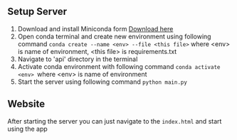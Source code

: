 ## Setup Server

1. Download and install Miniconda form [Download here](https://docs.conda.io/en/latest/miniconda.html)
2. Open conda terminal and create new environment using following command
    ```conda create --name <env> --file <this file>``` where &lt;env&gt; is name of environment, &lt;this file&gt; is requirements.txt
3. Navigate to 'api' directory in the terminal
4. Activate conda environment with following command ```conda activate <env> ```where &lt;env&gt; is name of environment
5. Start the server using following command ```python main.py```

## Website

After starting the server you can just navigate to the ```index.html``` and start using the app